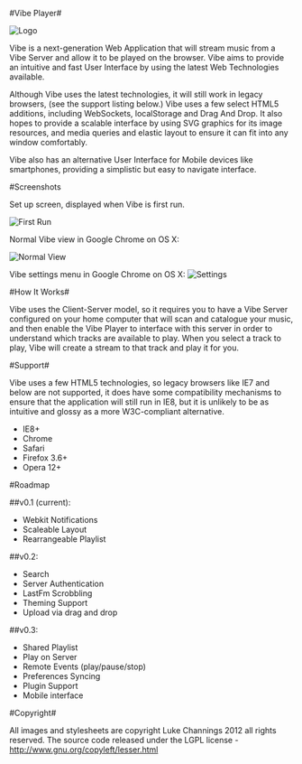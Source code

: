 #Vibe Player#

![Logo](https://github.com/TheFuzzball/Vibe/raw/master/images/shared.icon_alt.png)

Vibe is a next-generation Web Application that will stream music from a Vibe Server
and allow it to be played on the browser. Vibe aims to provide an intuitive and fast
User Interface by using the latest Web Technologies available.

Although Vibe uses the latest technologies, it will still work in legacy browsers, (see
the support listing below.) Vibe uses a few select HTML5 additions, including WebSockets,
localStorage and Drag And Drop. It also hopes to provide a scalable interface by using SVG
graphics for its image resources, and media queries and elastic layout to ensure it can fit
into any window comfortably.

Vibe also has an alternative User Interface for Mobile devices like smartphones, providing a
simplistic but easy to navigate interface.

#Screenshots

Set up screen, displayed when Vibe is first run.

![First Run](https://github.com/TheFuzzball/Vibe/raw/master/screenshots/Welcome.png)

Normal Vibe view in Google Chrome on OS X:

![Normal View](https://github.com/TheFuzzball/Vibe/raw/master/screenshots/Playing.png)

Vibe settings menu in Google Chrome on OS X:
![Settings](https://github.com/TheFuzzball/Vibe/raw/master/screenshots/Settings.png)

#How It Works#

Vibe uses the Client-Server model, so it requires you to have a Vibe Server configured on your
home computer that will scan and catalogue your music, and then enable the Vibe Player to interface
with this server in order to understand which tracks are available to play. When you select a track
to play, Vibe will create a stream to that track and play it for you.

#Support#

Vibe uses a few HTML5 technologies, so legacy browsers like IE7 and below are not supported, it does
have some compatibility mechanisms to ensure that the application will still run in IE8, but it is 
unlikely to be as intuitive and glossy as a more W3C-compliant alternative.


- IE8+
- Chrome 
- Safari
- Firefox 3.6+
- Opera 12+


#Roadmap

##v0.1 (current):
- Webkit Notifications
- Scaleable Layout
- Rearrangeable Playlist

##v0.2:
- Search
- Server Authentication
- LastFm Scrobbling
- Theming Support
- Upload via drag and drop

##v0.3:
- Shared Playlist
- Play on Server
- Remote Events (play/pause/stop)
- Preferences Syncing
- Plugin Support
- Mobile interface

#Copyright#

All images and stylesheets are copyright Luke Channings 2012 all rights reserved.
The source code released under the LGPL license - http://www.gnu.org/copyleft/lesser.html